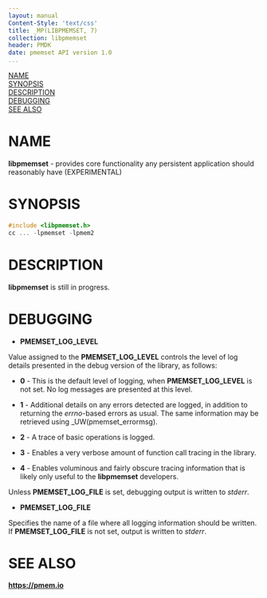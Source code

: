```yaml
---
layout: manual
Content-Style: 'text/css'
title: _MP(LIBPMEMSET, 7)
collection: libpmemset
header: PMDK
date: pmemset API version 1.0
...
```


[comment]: <> (SPDX-License-Identifier: BSD-3-Clause)
[comment]: <> (Copyright 2020, Intel Corporation)

[comment]: <> (libpmemset.7 -- man page for libpmemset)

[NAME](#name)<br />
[SYNOPSIS](#synopsis)<br />
[DESCRIPTION](#description)<br />
[DEBUGGING](#debugging)<br />
[SEE ALSO](#see-also)

# NAME #

**libpmemset** - provides core functionality any persistent application should reasonably have (EXPERIMENTAL)

# SYNOPSIS #

```c
#include <libpmemset.h>
cc ... -lpmemset -lpmem2
```

# DESCRIPTION #

**libpmemset** is still in progress.

# DEBUGGING #

+ **PMEMSET_LOG_LEVEL**

Value assigned to the **PMEMSET_LOG_LEVEL** controls the level of log details presented
in the debug version of the library, as follows:

+ **0** - This is the default level of logging, when **PMEMSET_LOG_LEVEL** is not set.
No log messages are presented at this level.

+ **1** - Additional details on any errors detected are logged, in addition
to returning the *errno*-based errors as usual. The same information
may be retrieved using _UW(pmemset_errormsg).

+ **2** - A trace of basic operations is logged.

+ **3** - Enables a very verbose amount of function call tracing in the
library.

+ **4** - Enables voluminous and fairly obscure tracing
information that is likely only useful to the **libpmemset** developers.

Unless **PMEMSET_LOG_FILE** is set, debugging output is written to *stderr*.

+ **PMEMSET_LOG_FILE**

Specifies the name of a file where all logging information should be written.
If **PMEMSET_LOG_FILE** is not set, output is written to *stderr*.

# SEE ALSO #

**<https://pmem.io>**
